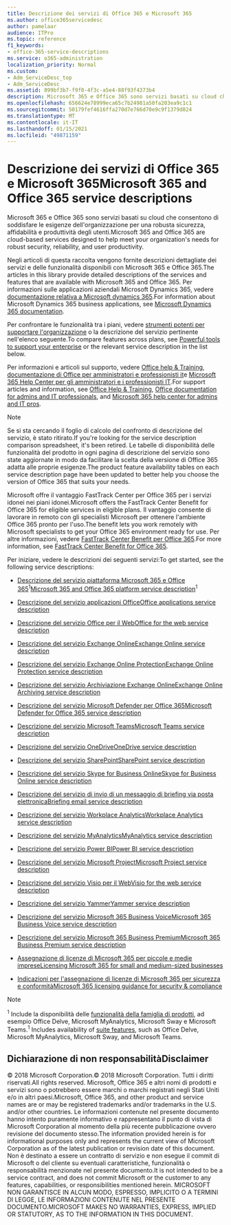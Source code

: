 ```yaml
---
title: Descrizione dei servizi di Office 365 e Microsoft 365
ms.author: office365servicedesc
author: pamelaar
audience: ITPro
ms.topic: reference
f1_keywords:
- office-365-service-descriptions
ms.service: o365-administration
localization_priority: Normal
ms.custom:
- Adm_ServiceDesc_top
- Adm_ServiceDesc
ms.assetid: 899bf3b7-f9f0-4f3c-a5e4-88f93f4373b4
description: Microsoft 365 e Office 365 sono servizi basati su cloud che consentono di soddisfare le esigenze dell'organizzazione per una robusta sicurezza, affidabilità e produttività degli utenti.
ms.openlocfilehash: 656624e78999eca65c7b24981a50fa203ea9c1c1
ms.sourcegitcommit: 50179fef4616ffa270d7e766d70e9c9f1379d824
ms.translationtype: MT
ms.contentlocale: it-IT
ms.lasthandoff: 01/15/2021
ms.locfileid: "49871159"
---
```

# <a name="microsoft-365-and-office-365-service-descriptions"></a><span data-ttu-id="5b30b-103">Descrizione dei servizi di Office 365 e Microsoft 365</span><span class="sxs-lookup"><span data-stu-id="5b30b-103">Microsoft 365 and Office 365 service descriptions</span></span> 

<span data-ttu-id="5b30b-104">Microsoft 365 e Office 365 sono servizi basati su cloud che consentono di soddisfare le esigenze dell'organizzazione per una robusta sicurezza, affidabilità e produttività degli utenti.</span><span class="sxs-lookup"><span data-stu-id="5b30b-104">Microsoft 365 and Office 365 are cloud-based services designed to help meet your organization's needs for robust security, reliability, and user productivity.</span></span> 
  
<span data-ttu-id="5b30b-105">Negli articoli di questa raccolta vengono fornite descrizioni dettagliate dei servizi e delle funzionalità disponibili con Microsoft 365 e Office 365.</span><span class="sxs-lookup"><span data-stu-id="5b30b-105">The articles in this library provide detailed descriptions of the services and features that are available with Microsoft 365 and Office 365.</span></span> <span data-ttu-id="5b30b-106">Per informazioni sulle applicazioni aziendali Microsoft Dynamics 365, vedere [documentazione relativa a Microsoft dynamics 365](https://docs.microsoft.com/dynamics365/).</span><span class="sxs-lookup"><span data-stu-id="5b30b-106">For information about Microsoft Dynamics 365 business applications, see [Microsoft Dynamics 365 documentation](https://docs.microsoft.com/dynamics365/).</span></span>

<span data-ttu-id="5b30b-107">Per confrontare le funzionalità tra i piani, vedere [strumenti potenti per supportare l'organizzazione](https://go.microsoft.com/fwlink/?LinkID=799177&amp;clcid=0x409) o la descrizione del servizio pertinente nell'elenco seguente.</span><span class="sxs-lookup"><span data-stu-id="5b30b-107">To compare features across plans, see [Powerful tools to support your enterprise](https://go.microsoft.com/fwlink/?LinkID=799177&amp;clcid=0x409) or the relevant service description in the list below.</span></span> 
  
<span data-ttu-id="5b30b-108">Per informazioni e articoli sul supporto, vedere [Office help & Training](https://support.office.com/), [documentazione di Office per amministratori e professionisti it](https://docs.microsoft.com/office/)e [Microsoft 365 Help Center per gli amministratori e i professionisti IT](https://docs.microsoft.com/microsoft-365/).</span><span class="sxs-lookup"><span data-stu-id="5b30b-108">For support articles and information, see [Office Help & Training](https://support.office.com/), [Office documentation for admins and IT professionals](https://docs.microsoft.com/office/), and [Microsoft 365 help center for admins and IT pros](https://docs.microsoft.com/microsoft-365/).</span></span>
  
> [!NOTE]
> <span data-ttu-id="5b30b-109">Se si sta cercando il foglio di calcolo del confronto di descrizione del servizio, è stato ritirato.</span><span class="sxs-lookup"><span data-stu-id="5b30b-109">If you're looking for the service description comparison spreadsheet, it's been retired.</span></span> <span data-ttu-id="5b30b-110">Le tabelle di disponibilità delle funzionalità del prodotto in ogni pagina di descrizione del servizio sono state aggiornate in modo da facilitare la scelta della versione di Office 365 adatta alle proprie esigenze.</span><span class="sxs-lookup"><span data-stu-id="5b30b-110">The product feature availability tables on each service description page have been updated to better help you choose the version of Office 365 that suits your needs.</span></span> 
  
<span data-ttu-id="5b30b-111">Microsoft offre il vantaggio FastTrack Center per Office 365 per i servizi idonei nei piani idonei.</span><span class="sxs-lookup"><span data-stu-id="5b30b-111">Microsoft offers the FastTrack Center Benefit for Office 365 for eligible services in eligible plans.</span></span> <span data-ttu-id="5b30b-112">Il vantaggio consente di lavorare in remoto con gli specialisti Microsoft per ottenere l'ambiente Office 365 pronto per l'uso.</span><span class="sxs-lookup"><span data-stu-id="5b30b-112">The benefit lets you work remotely with Microsoft specialists to get your Office 365 environment ready for use.</span></span> <span data-ttu-id="5b30b-113">Per altre informazioni, vedere [FastTrack Center Benefit per Office 365](https://docs.microsoft.com/fasttrack/O365-fasttrack-benefit-for-office-365).</span><span class="sxs-lookup"><span data-stu-id="5b30b-113">For more information, see [FastTrack Center Benefit for Office 365](https://docs.microsoft.com/fasttrack/O365-fasttrack-benefit-for-office-365).</span></span>
  
<span data-ttu-id="5b30b-114">Per iniziare, vedere le descrizioni dei seguenti servizi:</span><span class="sxs-lookup"><span data-stu-id="5b30b-114">To get started, see the following service descriptions:</span></span>
  
- <span data-ttu-id="5b30b-115">[Descrizione del servizio piattaforma Microsoft 365 e Office 365](office-365-platform-service-description/office-365-platform-service-description.md)<sup>1</sup></span><span class="sxs-lookup"><span data-stu-id="5b30b-115">[Microsoft 365 and Office 365 platform service description](office-365-platform-service-description/office-365-platform-service-description.md)<sup>1</sup></span></span>

- [<span data-ttu-id="5b30b-116">Descrizione del servizio applicazioni Office</span><span class="sxs-lookup"><span data-stu-id="5b30b-116">Office applications service description</span></span>](office-applications-service-description/office-applications-service-description.md)

- [<span data-ttu-id="5b30b-117">Descrizione del servizio Office per il Web</span><span class="sxs-lookup"><span data-stu-id="5b30b-117">Office for the web service description</span></span>](office-online-service-description/office-online-service-description.md)

- [<span data-ttu-id="5b30b-118">Descrizione del servizio Exchange Online</span><span class="sxs-lookup"><span data-stu-id="5b30b-118">Exchange Online service description</span></span>](exchange-online-service-description/exchange-online-service-description.md)

- [<span data-ttu-id="5b30b-119">Descrizione del servizio Exchange Online Protection</span><span class="sxs-lookup"><span data-stu-id="5b30b-119">Exchange Online Protection service description</span></span>](exchange-online-protection-service-description/exchange-online-protection-service-description.md)

- [<span data-ttu-id="5b30b-120">Descrizione del servizio Archiviazione Exchange Online</span><span class="sxs-lookup"><span data-stu-id="5b30b-120">Exchange Online Archiving service description</span></span>](exchange-online-archiving-service-description/exchange-online-archiving-service-description.md)

- [<span data-ttu-id="5b30b-121">Descrizione del servizio Microsoft Defender per Office 365</span><span class="sxs-lookup"><span data-stu-id="5b30b-121">Microsoft Defender for Office 365 service description</span></span>](office-365-advanced-threat-protection-service-description.md)

- [<span data-ttu-id="5b30b-122">Descrizione del servizio Microsoft Teams</span><span class="sxs-lookup"><span data-stu-id="5b30b-122">Microsoft Teams service description</span></span>](teams-service-description.md)

- [<span data-ttu-id="5b30b-123">Descrizione del servizio OneDrive</span><span class="sxs-lookup"><span data-stu-id="5b30b-123">OneDrive service description</span></span>](onedrive-for-business-service-description.md)

- [<span data-ttu-id="5b30b-124">Descrizione del servizio SharePoint</span><span class="sxs-lookup"><span data-stu-id="5b30b-124">SharePoint service description</span></span>](sharepoint-online-service-description/sharepoint-online-service-description.md)

- [<span data-ttu-id="5b30b-125">Descrizione del servizio Skype for Business Online</span><span class="sxs-lookup"><span data-stu-id="5b30b-125">Skype for Business Online service description</span></span>](skype-for-business-online-service-description/skype-for-business-online-service-description.md)

- [<span data-ttu-id="5b30b-126">Descrizione del servizio di invio di un messaggio di briefing via posta elettronica</span><span class="sxs-lookup"><span data-stu-id="5b30b-126">Briefing email service description</span></span>](briefing-service-description.md)

- [<span data-ttu-id="5b30b-127">Descrizione del servizio Workplace Analytics</span><span class="sxs-lookup"><span data-stu-id="5b30b-127">Workplace Analytics service description</span></span>](workplace-analytics-service-description.md)

- [<span data-ttu-id="5b30b-128">Descrizione del servizio MyAnalytics</span><span class="sxs-lookup"><span data-stu-id="5b30b-128">MyAnalytics service description</span></span>](mya-service-description.md)

- [<span data-ttu-id="5b30b-129">Descrizione del servizio Power BI</span><span class="sxs-lookup"><span data-stu-id="5b30b-129">Power BI service description</span></span>](power-bi-service-description.md)

- [<span data-ttu-id="5b30b-130">Descrizione del servizio Microsoft Project</span><span class="sxs-lookup"><span data-stu-id="5b30b-130">Microsoft Project service description</span></span>](project-online-service-description/project-online-service-description.md)

- [<span data-ttu-id="5b30b-131">Descrizione del servizio Visio per il Web</span><span class="sxs-lookup"><span data-stu-id="5b30b-131">Visio for the web service description</span></span>](visio-online-service-description/visio-online-service-description.md)

- [<span data-ttu-id="5b30b-132">Descrizione del servizio Yammer</span><span class="sxs-lookup"><span data-stu-id="5b30b-132">Yammer service description</span></span>](yammer-service-description/yammer-service-description.md)

- [<span data-ttu-id="5b30b-133">Descrizione del servizio Microsoft 365 Business Voice</span><span class="sxs-lookup"><span data-stu-id="5b30b-133">Microsoft 365 Business Voice service description</span></span>](microsoft-365-business-voice-service-description.md)

- [<span data-ttu-id="5b30b-134">Descrizione del servizio Microsoft 365 Business Premium</span><span class="sxs-lookup"><span data-stu-id="5b30b-134">Microsoft 365 Business Premium service description</span></span>](microsoft-365-service-descriptions/microsoft-365-business-service-description.md)

- [<span data-ttu-id="5b30b-135">Assegnazione di licenze di Microsoft 365 per piccole e medie imprese</span><span class="sxs-lookup"><span data-stu-id="5b30b-135">Licensing Microsoft 365 for small and medium-sized businesses</span></span>](microsoft-365-service-descriptions/licensing-microsoft-365-in-smb.md)

- [<span data-ttu-id="5b30b-136">Indicazioni per l'assegnazione di licenze di Microsoft 365 per sicurezza e conformità</span><span class="sxs-lookup"><span data-stu-id="5b30b-136">Microsoft 365 licensing guidance for security & compliance</span></span>](microsoft-365-service-descriptions/microsoft-365-tenantlevel-services-licensing-guidance/microsoft-365-security-compliance-licensing-guidance.md)


> [!NOTE]
> <span data-ttu-id="5b30b-137"><sup>1</sup> Include la disponibilità delle [funzionalità della famiglia di prodotti](https://docs.microsoft.com/office365/servicedescriptions/office-365-platform-service-description/office-365-suite-features), ad esempio Office Delve, Microsoft MyAnalytics, Microsoft Sway e Microsoft Teams.</span><span class="sxs-lookup"><span data-stu-id="5b30b-137"><sup>1</sup> Includes availability of [suite features](https://docs.microsoft.com/office365/servicedescriptions/office-365-platform-service-description/office-365-suite-features), such as Office Delve, Microsoft MyAnalytics, Microsoft Sway, and Microsoft Teams.</span></span>
  
## <a name="disclaimer"></a><span data-ttu-id="5b30b-138">Dichiarazione di non responsabilità</span><span class="sxs-lookup"><span data-stu-id="5b30b-138">Disclaimer</span></span>

<span data-ttu-id="5b30b-139">&copy; 2018 Microsoft Corporation.</span><span class="sxs-lookup"><span data-stu-id="5b30b-139">&copy; 2018 Microsoft Corporation.</span></span> <span data-ttu-id="5b30b-140">Tutti i diritti riservati.</span><span class="sxs-lookup"><span data-stu-id="5b30b-140">All rights reserved.</span></span> <span data-ttu-id="5b30b-141">Microsoft, Office 365 e altri nomi di prodotti e servizi sono o potrebbero essere marchi o marchi registrati negli Stati Uniti e/o in altri paesi.</span><span class="sxs-lookup"><span data-stu-id="5b30b-141">Microsoft, Office 365, and other product and service names are or may be registered trademarks and/or trademarks in the U.S. and/or other countries.</span></span> <span data-ttu-id="5b30b-142">Le informazioni contenute nel presente documento hanno intento puramente informativo e rappresentano il punto di vista di Microsoft Corporation al momento della più recente pubblicazione ovvero revisione del documento stesso.</span><span class="sxs-lookup"><span data-stu-id="5b30b-142">The information provided herein is for informational purposes only and represents the current view of Microsoft Corporation as of the latest publication or revision date of this document.</span></span> <span data-ttu-id="5b30b-143">Non è destinato a essere un contratto di servizio e non esegue il commit di Microsoft o del cliente su eventuali caratteristiche, funzionalità o responsabilità menzionate nel presente documento.</span><span class="sxs-lookup"><span data-stu-id="5b30b-143">It is not intended to be a service contract, and does not commit Microsoft or the customer to any features, capabilities, or responsibilities mentioned herein.</span></span> <span data-ttu-id="5b30b-144">MICROSOFT NON GARANTISCE IN ALCUN MODO, ESPRESSO, IMPLICITO O A TERMINI DI LEGGE, LE INFORMAZIONI CONTENUTE NEL PRESENTE DOCUMENTO.</span><span class="sxs-lookup"><span data-stu-id="5b30b-144">MICROSOFT MAKES NO WARRANTIES, EXPRESS, IMPLIED OR STATUTORY, AS TO THE INFORMATION IN THIS DOCUMENT.</span></span>
 